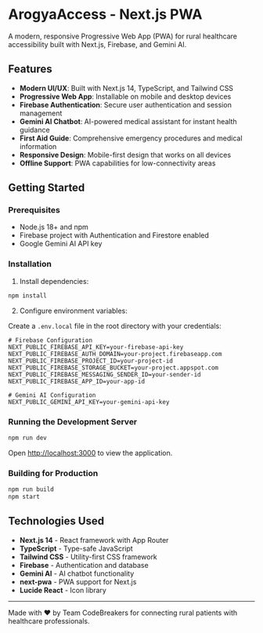# ArogyaAccess - Next.js PWA

A modern, responsive Progressive Web App (PWA) for rural healthcare accessibility built with Next.js, Firebase, and Gemini AI.

## Features

- **Modern UI/UX**: Built with Next.js 14, TypeScript, and Tailwind CSS
- **Progressive Web App**: Installable on mobile and desktop devices
- **Firebase Authentication**: Secure user authentication and session management
- **Gemini AI Chatbot**: AI-powered medical assistant for instant health guidance
- **First Aid Guide**: Comprehensive emergency procedures and medical information
- **Responsive Design**: Mobile-first design that works on all devices
- **Offline Support**: PWA capabilities for low-connectivity areas

## Getting Started

### Prerequisites

- Node.js 18+ and npm
- Firebase project with Authentication and Firestore enabled
- Google Gemini AI API key

### Installation

1. Install dependencies:
```bash
npm install
```

2. Configure environment variables:

Create a `.env.local` file in the root directory with your credentials:

```env
# Firebase Configuration
NEXT_PUBLIC_FIREBASE_API_KEY=your-firebase-api-key
NEXT_PUBLIC_FIREBASE_AUTH_DOMAIN=your-project.firebaseapp.com
NEXT_PUBLIC_FIREBASE_PROJECT_ID=your-project-id
NEXT_PUBLIC_FIREBASE_STORAGE_BUCKET=your-project.appspot.com
NEXT_PUBLIC_FIREBASE_MESSAGING_SENDER_ID=your-sender-id
NEXT_PUBLIC_FIREBASE_APP_ID=your-app-id

# Gemini AI Configuration
NEXT_PUBLIC_GEMINI_API_KEY=your-gemini-api-key
```

### Running the Development Server

```bash
npm run dev
```

Open [http://localhost:3000](http://localhost:3000) to view the application.

### Building for Production

```bash
npm run build
npm start
```

## Technologies Used

- **Next.js 14** - React framework with App Router
- **TypeScript** - Type-safe JavaScript
- **Tailwind CSS** - Utility-first CSS framework
- **Firebase** - Authentication and database
- **Gemini AI** - AI chatbot functionality
- **next-pwa** - PWA support for Next.js
- **Lucide React** - Icon library

---

Made with ❤️ by Team CodeBreakers for connecting rural patients with healthcare professionals.
